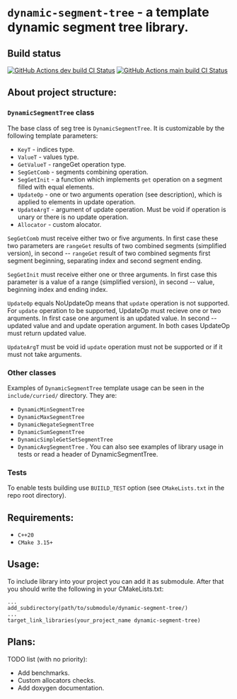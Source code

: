 # `dynamic-segment-tree` - a template dynamic segment tree library.

## Build status

[
![
GitHub Actions dev build CI Status
](
https://github.com/gogagum/dynamic-segment-tree/workflows/build-dev/badge.svg
)](https://github.com/gogagum/dynamic-segment-tree/actions/workflows/dev-build.yml)
[
![
    GitHub Actions main build CI Status
](
https://github.com/gogagum/dynamic-segment-tree/workflows/build-main/badge.svg
)](https://github.com/gogagum/dynamic-segment-tree/actions/workflows/main-build.yml)

## About project structure:

### `DynamicSegmentTree` class

The base class of seg tree is `DynamicSegmentTree`. It is customizable 
by the following template parameters:

- `KeyT`  - indices type.
- `ValueT` - values type.
- `GetValueT` - rangeGet operation type.
- `SegGetComb` - segments combining operation.
- `SegGetInit` - a function which implements `get` operation on a segment
filled with equal elements.
- `UpdateOp` - one or two arguments operation (see description), which is
applied to elements in update operation.
- `UpdateArgT` - argument of update operation. Must be void if operation
is unary or there is no update operation.
- `Allocator` - custom alocator.

`SegGetComb` must receive either two or five arguments. In first case these two
parameters are `rangeGet` results of two combined segments (simplified version),
in second -- `rangeGet` result of two combined segments first segment beginning, 
separating index and second segment ending.

`SegGetInit` must receive either one or three arguments.
In first case this parameter is a value of a range (simplified version),
in second -- value, beginning index and ending index.

`UpdateOp` equals NoUpdateOp means that `update` operation is not supported.
For `update` operation to be supported, UpdateOp must recieve one or two
arquments. In first case one argument is an updated value. In second -- updated
value and and update operation argument. In both cases UpdateOp must return 
updated value.

`UpdateArgT` must be void id `update` operation must not be supported or if it 
must not take arguments.

### Other classes

Examples of `DynamicSegmentTree` template usage can be seen in the
`include/curried/` directory. They are:

- `DynamicMinSegmentTree`
- `DynamicMaxSegmentTree`
- `DynamicNegateSegmentTree`
- `DynamicSumSegmentTree`
- `DynamicSimpleGetSetSegmentTree`
- `DynamicAvgSegmentTree`
.
You can also see examples of library usage in tests or read a header of 
DynamicSegmentTree.

### Tests

To enable tests building use `BUIILD_TEST` option (see `CMakeLists.txt` in the
repo root directory). 

## Requirements:

- `C++20`
- `CMake 3.15+`

## Usage:

To include library into your project you 
can add it as submodule. After that you should write the following in 
your CMakeLists.txt:

    ...
    add_subdirectory(path/to/submodule/dynamic-segment-tree/)
    ...
    target_link_libraries(your_project_name dynamic-segment-tree)

## Plans:

TODO list (with no priority):

- Add benchmarks.
- Custom allocators checks.
- Add doxygen documentation.
